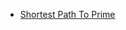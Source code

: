- [Shortest Path To Prime](https://github.com/shamnad-sherief/java-challenge/blob/main/src/excercise/queue/ShortestPathToPrime.java)
